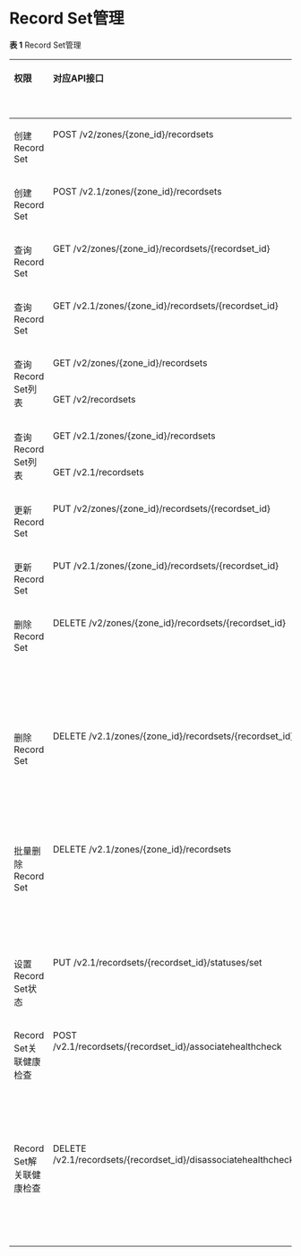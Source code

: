 # Record Set管理<a name="dns_api_70003"></a>

**表 1**  Record Set管理

<a name="table930910161495"></a>
<table><thead align="left"><tr id="row1015517691"><th class="cellrowborder" valign="top" width="14.570000000000002%" id="mcps1.2.7.1.1"><p id="p0163172093"><a name="p0163172093"></a><a name="p0163172093"></a>权限</p>
</th>
<th class="cellrowborder" valign="top" width="22.1%" id="mcps1.2.7.1.2"><p id="p18295111810169"><a name="p18295111810169"></a><a name="p18295111810169"></a>对应API接口</p>
</th>
<th class="cellrowborder" valign="top" width="15.570000000000004%" id="mcps1.2.7.1.3"><p id="p15509182516274"><a name="p15509182516274"></a><a name="p15509182516274"></a>授权项（Action）</p>
</th>
<th class="cellrowborder" valign="top" width="19.69%" id="mcps1.2.7.1.4"><p id="p675113518427"><a name="p675113518427"></a><a name="p675113518427"></a>依赖的授权项</p>
</th>
<th class="cellrowborder" valign="top" width="12.220000000000002%" id="mcps1.2.7.1.5"><p id="p1838971541713"><a name="p1838971541713"></a><a name="p1838971541713"></a>IAM项目<span>(Project)</span></p>
</th>
<th class="cellrowborder" valign="top" width="15.850000000000003%" id="mcps1.2.7.1.6"><p id="p475572121720"><a name="p475572121720"></a><a name="p475572121720"></a>企业项目<span>(Enterprise Project)</span></p>
</th>
</tr>
</thead>
<tbody><tr id="row12181317697"><td class="cellrowborder" valign="top" width="14.570000000000002%" headers="mcps1.2.7.1.1 "><p id="p141871714915"><a name="p141871714915"></a><a name="p141871714915"></a>创建Record Set</p>
</td>
<td class="cellrowborder" valign="top" width="22.1%" headers="mcps1.2.7.1.2 "><p id="p1829718185163"><a name="p1829718185163"></a><a name="p1829718185163"></a>POST /v2/zones/{zone_id}/recordsets</p>
</td>
<td class="cellrowborder" valign="top" width="15.570000000000004%" headers="mcps1.2.7.1.3 "><p id="p651092592716"><a name="p651092592716"></a><a name="p651092592716"></a>dns:recordset:create</p>
</td>
<td class="cellrowborder" valign="top" width="19.69%" headers="mcps1.2.7.1.4 "><p id="p885619294439"><a name="p885619294439"></a><a name="p885619294439"></a>-</p>
</td>
<td class="cellrowborder" valign="top" width="12.220000000000002%" headers="mcps1.2.7.1.5 "><p id="p179429112433"><a name="p179429112433"></a><a name="p179429112433"></a>√</p>
</td>
<td class="cellrowborder" valign="top" width="15.850000000000003%" headers="mcps1.2.7.1.6 "><p id="p1129003814437"><a name="p1129003814437"></a><a name="p1129003814437"></a>×</p>
</td>
</tr>
<tr id="row5199176912"><td class="cellrowborder" valign="top" width="14.570000000000002%" headers="mcps1.2.7.1.1 "><p id="p1893065619303"><a name="p1893065619303"></a><a name="p1893065619303"></a>创建Record Set</p>
</td>
<td class="cellrowborder" valign="top" width="22.1%" headers="mcps1.2.7.1.2 "><p id="p1429791810163"><a name="p1429791810163"></a><a name="p1429791810163"></a>POST /v2.1/zones/{zone_id}/recordsets</p>
</td>
<td class="cellrowborder" valign="top" width="15.570000000000004%" headers="mcps1.2.7.1.3 "><p id="p26567013319"><a name="p26567013319"></a><a name="p26567013319"></a>dns:recordset:create</p>
</td>
<td class="cellrowborder" valign="top" width="19.69%" headers="mcps1.2.7.1.4 "><p id="p1165618017310"><a name="p1165618017310"></a><a name="p1165618017310"></a>-</p>
</td>
<td class="cellrowborder" valign="top" width="12.220000000000002%" headers="mcps1.2.7.1.5 "><p id="p46569011315"><a name="p46569011315"></a><a name="p46569011315"></a>√</p>
</td>
<td class="cellrowborder" valign="top" width="15.850000000000003%" headers="mcps1.2.7.1.6 "><p id="p15656005315"><a name="p15656005315"></a><a name="p15656005315"></a>×</p>
</td>
</tr>
<tr id="row14191017794"><td class="cellrowborder" valign="top" width="14.570000000000002%" headers="mcps1.2.7.1.1 "><p id="p71931720911"><a name="p71931720911"></a><a name="p71931720911"></a>查询Record Set</p>
</td>
<td class="cellrowborder" valign="top" width="22.1%" headers="mcps1.2.7.1.2 "><p id="p3297181811166"><a name="p3297181811166"></a><a name="p3297181811166"></a>GET /v2/zones/{zone_id}/recordsets/{recordset_id}</p>
</td>
<td class="cellrowborder" valign="top" width="15.570000000000004%" headers="mcps1.2.7.1.3 "><p id="p95101025172715"><a name="p95101025172715"></a><a name="p95101025172715"></a>dns:recordset:get</p>
</td>
<td class="cellrowborder" valign="top" width="19.69%" headers="mcps1.2.7.1.4 "><p id="p13385893445"><a name="p13385893445"></a><a name="p13385893445"></a>-</p>
</td>
<td class="cellrowborder" valign="top" width="12.220000000000002%" headers="mcps1.2.7.1.5 "><p id="p33851698449"><a name="p33851698449"></a><a name="p33851698449"></a>√</p>
</td>
<td class="cellrowborder" valign="top" width="15.850000000000003%" headers="mcps1.2.7.1.6 "><p id="p63851892444"><a name="p63851892444"></a><a name="p63851892444"></a>×</p>
</td>
</tr>
<tr id="row162016171392"><td class="cellrowborder" valign="top" width="14.570000000000002%" headers="mcps1.2.7.1.1 "><p id="p1742482918311"><a name="p1742482918311"></a><a name="p1742482918311"></a>查询Record Set</p>
</td>
<td class="cellrowborder" valign="top" width="22.1%" headers="mcps1.2.7.1.2 "><p id="p729771841616"><a name="p729771841616"></a><a name="p729771841616"></a>GET /v2.1/zones/{zone_id}/recordsets/{recordset_id}</p>
</td>
<td class="cellrowborder" valign="top" width="15.570000000000004%" headers="mcps1.2.7.1.3 "><p id="p1618612613310"><a name="p1618612613310"></a><a name="p1618612613310"></a>dns:recordset:get</p>
</td>
<td class="cellrowborder" valign="top" width="19.69%" headers="mcps1.2.7.1.4 "><p id="p181869261316"><a name="p181869261316"></a><a name="p181869261316"></a>-</p>
</td>
<td class="cellrowborder" valign="top" width="12.220000000000002%" headers="mcps1.2.7.1.5 "><p id="p1218715262318"><a name="p1218715262318"></a><a name="p1218715262318"></a>√</p>
</td>
<td class="cellrowborder" valign="top" width="15.850000000000003%" headers="mcps1.2.7.1.6 "><p id="p16187426153118"><a name="p16187426153118"></a><a name="p16187426153118"></a>×</p>
</td>
</tr>
<tr id="row1220517792"><td class="cellrowborder" rowspan="2" valign="top" width="14.570000000000002%" headers="mcps1.2.7.1.1 "><p id="p15201517497"><a name="p15201517497"></a><a name="p15201517497"></a>查询Record Set列表</p>
</td>
<td class="cellrowborder" valign="top" width="22.1%" headers="mcps1.2.7.1.2 "><p id="p929721818161"><a name="p929721818161"></a><a name="p929721818161"></a>GET /v2/zones/{zone_id}/recordsets</p>
</td>
<td class="cellrowborder" rowspan="2" valign="top" width="15.570000000000004%" headers="mcps1.2.7.1.3 "><p id="p1251032582717"><a name="p1251032582717"></a><a name="p1251032582717"></a>dns:recordset:list</p>
</td>
<td class="cellrowborder" rowspan="2" valign="top" width="19.69%" headers="mcps1.2.7.1.4 "><p id="p441671413444"><a name="p441671413444"></a><a name="p441671413444"></a>-</p>
</td>
<td class="cellrowborder" rowspan="2" valign="top" width="12.220000000000002%" headers="mcps1.2.7.1.5 "><p id="p82791217104415"><a name="p82791217104415"></a><a name="p82791217104415"></a>√</p>
</td>
<td class="cellrowborder" rowspan="2" valign="top" width="15.850000000000003%" headers="mcps1.2.7.1.6 "><p id="p11411320164414"><a name="p11411320164414"></a><a name="p11411320164414"></a>×</p>
</td>
</tr>
<tr id="row7216171399"><td class="cellrowborder" valign="top" headers="mcps1.2.7.1.1 "><p id="p15297141841617"><a name="p15297141841617"></a><a name="p15297141841617"></a>GET /v2/recordsets</p>
</td>
</tr>
<tr id="row321917891"><td class="cellrowborder" rowspan="2" valign="top" width="14.570000000000002%" headers="mcps1.2.7.1.1 "><p id="p19668184753118"><a name="p19668184753118"></a><a name="p19668184753118"></a>查询Record Set列表</p>
</td>
<td class="cellrowborder" valign="top" width="22.1%" headers="mcps1.2.7.1.2 "><p id="p229801810166"><a name="p229801810166"></a><a name="p229801810166"></a>GET /v2.1/zones/{zone_id}/recordsets</p>
</td>
<td class="cellrowborder" rowspan="2" valign="top" width="15.570000000000004%" headers="mcps1.2.7.1.3 "><p id="p368510153210"><a name="p368510153210"></a><a name="p368510153210"></a>dns:recordset:list</p>
</td>
<td class="cellrowborder" rowspan="2" valign="top" width="19.69%" headers="mcps1.2.7.1.4 "><p id="p1868581133219"><a name="p1868581133219"></a><a name="p1868581133219"></a>-</p>
</td>
<td class="cellrowborder" rowspan="2" valign="top" width="12.220000000000002%" headers="mcps1.2.7.1.5 "><p id="p668517173211"><a name="p668517173211"></a><a name="p668517173211"></a>√</p>
</td>
<td class="cellrowborder" rowspan="2" valign="top" width="15.850000000000003%" headers="mcps1.2.7.1.6 "><p id="p196855114321"><a name="p196855114321"></a><a name="p196855114321"></a>×</p>
</td>
</tr>
<tr id="row1521191719915"><td class="cellrowborder" valign="top" headers="mcps1.2.7.1.1 "><p id="p5298111812163"><a name="p5298111812163"></a><a name="p5298111812163"></a>GET /v2.1/recordsets</p>
</td>
</tr>
<tr id="row62117174917"><td class="cellrowborder" valign="top" width="14.570000000000002%" headers="mcps1.2.7.1.1 "><p id="p92115171294"><a name="p92115171294"></a><a name="p92115171294"></a>更新Record Set</p>
</td>
<td class="cellrowborder" valign="top" width="22.1%" headers="mcps1.2.7.1.2 "><p id="p1829861815167"><a name="p1829861815167"></a><a name="p1829861815167"></a>PUT /v2/zones/{zone_id}/recordsets/{recordset_id}</p>
</td>
<td class="cellrowborder" valign="top" width="15.570000000000004%" headers="mcps1.2.7.1.3 "><p id="p1951162522719"><a name="p1951162522719"></a><a name="p1951162522719"></a>dns:recordset:update</p>
</td>
<td class="cellrowborder" valign="top" width="19.69%" headers="mcps1.2.7.1.4 "><p id="p681623254414"><a name="p681623254414"></a><a name="p681623254414"></a>-</p>
</td>
<td class="cellrowborder" valign="top" width="12.220000000000002%" headers="mcps1.2.7.1.5 "><p id="p166463511441"><a name="p166463511441"></a><a name="p166463511441"></a>√</p>
</td>
<td class="cellrowborder" valign="top" width="15.850000000000003%" headers="mcps1.2.7.1.6 "><p id="p10149203811449"><a name="p10149203811449"></a><a name="p10149203811449"></a>×</p>
</td>
</tr>
<tr id="row202191711916"><td class="cellrowborder" valign="top" width="14.570000000000002%" headers="mcps1.2.7.1.1 "><p id="p17133720365"><a name="p17133720365"></a><a name="p17133720365"></a>更新Record Set</p>
</td>
<td class="cellrowborder" valign="top" width="22.1%" headers="mcps1.2.7.1.2 "><p id="p1129841891616"><a name="p1129841891616"></a><a name="p1129841891616"></a>PUT /v2.1/zones/{zone_id}/recordsets/{recordset_id}</p>
</td>
<td class="cellrowborder" valign="top" width="15.570000000000004%" headers="mcps1.2.7.1.3 "><p id="p34754417365"><a name="p34754417365"></a><a name="p34754417365"></a>dns:recordset:update</p>
</td>
<td class="cellrowborder" valign="top" width="19.69%" headers="mcps1.2.7.1.4 "><p id="p547516420369"><a name="p547516420369"></a><a name="p547516420369"></a>-</p>
</td>
<td class="cellrowborder" valign="top" width="12.220000000000002%" headers="mcps1.2.7.1.5 "><p id="p1847584153614"><a name="p1847584153614"></a><a name="p1847584153614"></a>√</p>
</td>
<td class="cellrowborder" valign="top" width="15.850000000000003%" headers="mcps1.2.7.1.6 "><p id="p11475144163612"><a name="p11475144163612"></a><a name="p11475144163612"></a>×</p>
</td>
</tr>
<tr id="row14228171099"><td class="cellrowborder" valign="top" width="14.570000000000002%" headers="mcps1.2.7.1.1 "><p id="p102217171090"><a name="p102217171090"></a><a name="p102217171090"></a>删除Record Set</p>
</td>
<td class="cellrowborder" valign="top" width="22.1%" headers="mcps1.2.7.1.2 "><p id="p1429815184166"><a name="p1429815184166"></a><a name="p1429815184166"></a>DELETE /v2/zones/{zone_id}/recordsets/{recordset_id}</p>
</td>
<td class="cellrowborder" valign="top" width="15.570000000000004%" headers="mcps1.2.7.1.3 "><p id="p1651182513273"><a name="p1651182513273"></a><a name="p1651182513273"></a>dns:recordset:delete</p>
</td>
<td class="cellrowborder" valign="top" width="19.69%" headers="mcps1.2.7.1.4 "><p id="p2051115259279"><a name="p2051115259279"></a><a name="p2051115259279"></a>ces:remoteChecks:list</p>
<p id="p12511102582710"><a name="p12511102582710"></a><a name="p12511102582710"></a>ces:siteMonitorHealthCheck:get</p>
<p id="p15511102513279"><a name="p15511102513279"></a><a name="p15511102513279"></a>ces:siteMonitorHealthCheck:create</p>
<p id="p5511325162712"><a name="p5511325162712"></a><a name="p5511325162712"></a>ces:siteMonitorRule:delete</p>
<p id="p13511925172710"><a name="p13511925172710"></a><a name="p13511925172710"></a>ces:siteMonitorRule:put</p>
</td>
<td class="cellrowborder" valign="top" width="12.220000000000002%" headers="mcps1.2.7.1.5 "><p id="p176072054194417"><a name="p176072054194417"></a><a name="p176072054194417"></a>√</p>
</td>
<td class="cellrowborder" valign="top" width="15.850000000000003%" headers="mcps1.2.7.1.6 "><p id="p16866135717447"><a name="p16866135717447"></a><a name="p16866135717447"></a>×</p>
</td>
</tr>
<tr id="row142317171915"><td class="cellrowborder" valign="top" width="14.570000000000002%" headers="mcps1.2.7.1.1 "><p id="p145332083619"><a name="p145332083619"></a><a name="p145332083619"></a>删除Record Set</p>
</td>
<td class="cellrowborder" valign="top" width="22.1%" headers="mcps1.2.7.1.2 "><p id="p8298111871616"><a name="p8298111871616"></a><a name="p8298111871616"></a>DELETE /v2.1/zones/{zone_id}/recordsets/{recordset_id}</p>
</td>
<td class="cellrowborder" valign="top" width="15.570000000000004%" headers="mcps1.2.7.1.3 "><p id="p289134917369"><a name="p289134917369"></a><a name="p289134917369"></a>dns:recordset:delete</p>
</td>
<td class="cellrowborder" valign="top" width="19.69%" headers="mcps1.2.7.1.4 "><p id="p047814553367"><a name="p047814553367"></a><a name="p047814553367"></a>ces:remoteChecks:list</p>
<p id="p04781355153613"><a name="p04781355153613"></a><a name="p04781355153613"></a>ces:siteMonitorHealthCheck:get</p>
<p id="p44781655123616"><a name="p44781655123616"></a><a name="p44781655123616"></a>ces:siteMonitorHealthCheck:create</p>
<p id="p13478655183619"><a name="p13478655183619"></a><a name="p13478655183619"></a>ces:siteMonitorRule:delete</p>
<p id="p1447825513362"><a name="p1447825513362"></a><a name="p1447825513362"></a>ces:siteMonitorRule:put</p>
</td>
<td class="cellrowborder" valign="top" width="12.220000000000002%" headers="mcps1.2.7.1.5 "><p id="p121921316378"><a name="p121921316378"></a><a name="p121921316378"></a>√</p>
</td>
<td class="cellrowborder" valign="top" width="15.850000000000003%" headers="mcps1.2.7.1.6 "><p id="p519273193712"><a name="p519273193712"></a><a name="p519273193712"></a>×</p>
</td>
</tr>
<tr id="row1923117195"><td class="cellrowborder" valign="top" width="14.570000000000002%" headers="mcps1.2.7.1.1 "><p id="p92318174919"><a name="p92318174919"></a><a name="p92318174919"></a>批量删除Record Set</p>
</td>
<td class="cellrowborder" valign="top" width="22.1%" headers="mcps1.2.7.1.2 "><p id="p19298191881610"><a name="p19298191881610"></a><a name="p19298191881610"></a>DELETE /v2.1/zones/{zone_id}/recordsets</p>
</td>
<td class="cellrowborder" valign="top" width="15.570000000000004%" headers="mcps1.2.7.1.3 "><p id="p68769490368"><a name="p68769490368"></a><a name="p68769490368"></a>dns:recordset:delete</p>
</td>
<td class="cellrowborder" valign="top" width="19.69%" headers="mcps1.2.7.1.4 "><p id="p74724589364"><a name="p74724589364"></a><a name="p74724589364"></a>ces:remoteChecks:list</p>
<p id="p04721458133615"><a name="p04721458133615"></a><a name="p04721458133615"></a>ces:siteMonitorHealthCheck:get</p>
<p id="p194722587369"><a name="p194722587369"></a><a name="p194722587369"></a>ces:siteMonitorHealthCheck:create</p>
<p id="p164722058103611"><a name="p164722058103611"></a><a name="p164722058103611"></a>ces:siteMonitorRule:delete</p>
<p id="p154731358103610"><a name="p154731358103610"></a><a name="p154731358103610"></a>ces:siteMonitorRule:put</p>
</td>
<td class="cellrowborder" valign="top" width="12.220000000000002%" headers="mcps1.2.7.1.5 "><p id="p108859513720"><a name="p108859513720"></a><a name="p108859513720"></a>√</p>
</td>
<td class="cellrowborder" valign="top" width="15.850000000000003%" headers="mcps1.2.7.1.6 "><p id="p16885553371"><a name="p16885553371"></a><a name="p16885553371"></a>×</p>
</td>
</tr>
<tr id="row16231217996"><td class="cellrowborder" valign="top" width="14.570000000000002%" headers="mcps1.2.7.1.1 "><p id="p11235171999"><a name="p11235171999"></a><a name="p11235171999"></a>设置Record Set状态</p>
</td>
<td class="cellrowborder" valign="top" width="22.1%" headers="mcps1.2.7.1.2 "><p id="p1429851817161"><a name="p1429851817161"></a><a name="p1429851817161"></a>PUT /v2.1/recordsets/{recordset_id}/statuses/set</p>
</td>
<td class="cellrowborder" valign="top" width="15.570000000000004%" headers="mcps1.2.7.1.3 "><p id="p451112518278"><a name="p451112518278"></a><a name="p451112518278"></a>dns:recordset:setStatus</p>
</td>
<td class="cellrowborder" valign="top" width="19.69%" headers="mcps1.2.7.1.4 "><p id="p27717358426"><a name="p27717358426"></a><a name="p27717358426"></a>-</p>
</td>
<td class="cellrowborder" valign="top" width="12.220000000000002%" headers="mcps1.2.7.1.5 "><p id="p189431811174316"><a name="p189431811174316"></a><a name="p189431811174316"></a>√</p>
</td>
<td class="cellrowborder" valign="top" width="15.850000000000003%" headers="mcps1.2.7.1.6 "><p id="p162392501717"><a name="p162392501717"></a><a name="p162392501717"></a>×</p>
</td>
</tr>
<tr id="row92441710912"><td class="cellrowborder" valign="top" width="14.570000000000002%" headers="mcps1.2.7.1.1 "><p id="p92421712919"><a name="p92421712919"></a><a name="p92421712919"></a>Record Set关联健康检查</p>
</td>
<td class="cellrowborder" valign="top" width="22.1%" headers="mcps1.2.7.1.2 "><p id="p14298141812160"><a name="p14298141812160"></a><a name="p14298141812160"></a>POST /v2.1/recordsets/{recordset_id}/associatehealthcheck</p>
</td>
<td class="cellrowborder" valign="top" width="15.570000000000004%" headers="mcps1.2.7.1.3 "><p id="p155111252276"><a name="p155111252276"></a><a name="p155111252276"></a>dns:recordset:associatehealthcheck</p>
</td>
<td class="cellrowborder" valign="top" width="19.69%" headers="mcps1.2.7.1.4 "><p id="p19511325162714"><a name="p19511325162714"></a><a name="p19511325162714"></a>ces:remoteChecks:list</p>
<p id="p1251112257271"><a name="p1251112257271"></a><a name="p1251112257271"></a>ces:siteMonitorHealthCheck:get</p>
<p id="p75111625102714"><a name="p75111625102714"></a><a name="p75111625102714"></a>ces:siteMonitorHealthCheck:create</p>
<p id="p105117258270"><a name="p105117258270"></a><a name="p105117258270"></a>ces:siteMonitorRule:delete</p>
<p id="p8511122510276"><a name="p8511122510276"></a><a name="p8511122510276"></a>ces:siteMonitorRule:put</p>
</td>
<td class="cellrowborder" valign="top" width="12.220000000000002%" headers="mcps1.2.7.1.5 "><p id="p199439115439"><a name="p199439115439"></a><a name="p199439115439"></a>√</p>
</td>
<td class="cellrowborder" valign="top" width="15.850000000000003%" headers="mcps1.2.7.1.6 "><p id="p12239195101717"><a name="p12239195101717"></a><a name="p12239195101717"></a>×</p>
</td>
</tr>
<tr id="row22519171196"><td class="cellrowborder" valign="top" width="14.570000000000002%" headers="mcps1.2.7.1.1 "><p id="p112511171993"><a name="p112511171993"></a><a name="p112511171993"></a>Record Set解关联健康检查</p>
</td>
<td class="cellrowborder" valign="top" width="22.1%" headers="mcps1.2.7.1.2 "><p id="p8298151861615"><a name="p8298151861615"></a><a name="p8298151861615"></a>DELETE /v2.1/recordsets/{recordset_id}/disassociatehealthcheck</p>
</td>
<td class="cellrowborder" valign="top" width="15.570000000000004%" headers="mcps1.2.7.1.3 "><p id="p051113253276"><a name="p051113253276"></a><a name="p051113253276"></a>dns:recordset:disassociatehealthcheck</p>
</td>
<td class="cellrowborder" valign="top" width="19.69%" headers="mcps1.2.7.1.4 "><p id="p115111325172719"><a name="p115111325172719"></a><a name="p115111325172719"></a>ces:remoteChecks:list</p>
<p id="p12511172519273"><a name="p12511172519273"></a><a name="p12511172519273"></a>ces:siteMonitorHealthCheck:get</p>
<p id="p151142518277"><a name="p151142518277"></a><a name="p151142518277"></a>ces:siteMonitorHealthCheck:create</p>
<p id="p19511152552717"><a name="p19511152552717"></a><a name="p19511152552717"></a>ces:siteMonitorRule:delete</p>
<p id="p386903244515"><a name="p386903244515"></a><a name="p386903244515"></a>ces:siteMonitorRule:put</p>
</td>
<td class="cellrowborder" valign="top" width="12.220000000000002%" headers="mcps1.2.7.1.5 "><p id="p13481137174514"><a name="p13481137174514"></a><a name="p13481137174514"></a>√</p>
</td>
<td class="cellrowborder" valign="top" width="15.850000000000003%" headers="mcps1.2.7.1.6 "><p id="p748163717456"><a name="p748163717456"></a><a name="p748163717456"></a>×</p>
</td>
</tr>
</tbody>
</table>

